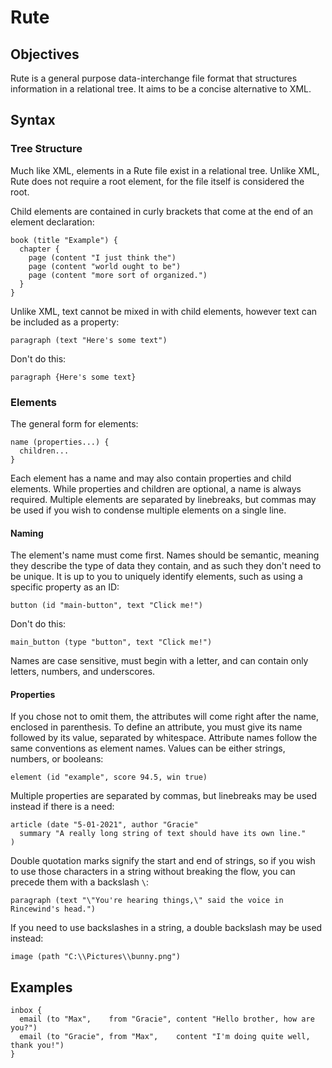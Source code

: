 # Rute

## Objectives
Rute is a general purpose data-interchange file format that structures information in a relational tree. It aims to be a concise alternative to XML.

## Syntax

### Tree Structure
Much like XML, elements in a Rute file exist in a relational tree. Unlike XML, Rute does not require a root element, for the file itself is considered the root.

Child elements are contained in curly brackets that come at the end of an element declaration:
```
book (title "Example") {
  chapter {
    page (content "I just think the")
    page (content "world ought to be")
    page (content "more sort of organized.")
  }
}
```

Unlike XML, text cannot be mixed in with child elements, however text can be included as a property:
```
paragraph (text "Here's some text")
```

Don't do this:
```
paragraph {Here's some text}
```

### Elements
The general form for elements:
```
name (properties...) {
  children...
}
```

Each element has a name and may also contain properties and child elements. While properties and children are optional, a name is always required. Multiple elements are separated by linebreaks, but commas may be used if you wish to condense multiple elements on a single line.

#### Naming
The element's name must come first. Names should be semantic, meaning they describe the type of data they contain, and as such they don't need to be unique. It is up to you to uniquely identify elements, such as using a specific property as an ID:
```
button (id "main-button", text "Click me!")
```

Don't do this:
```
main_button (type "button", text "Click me!")
```

Names are case sensitive, must begin with a letter, and can contain only letters, numbers, and underscores.

#### Properties
If you chose not to omit them, the attributes will come right after the name, enclosed in parenthesis. To define an attribute, you must give its name followed by its value, separated by whitespace. Attribute names follow the same conventions as element names. Values can be either strings, numbers, or booleans:
```
element (id "example", score 94.5, win true)
```

Multiple properties are separated by commas, but linebreaks may be used instead if there is a need:
```
article (date "5-01-2021", author "Gracie"
  summary "A really long string of text should have its own line."
)
```

Double quotation marks signify the start and end of strings, so if you wish to use those characters in a string without breaking the flow, you can precede them with a backslash `\`:
```
paragraph (text "\"You're hearing things,\" said the voice in Rincewind's head.")
```

If you need to use backslashes in a string, a double backslash may be used instead:
```
image (path "C:\\Pictures\\bunny.png")
```

## Examples
```
inbox {
  email (to "Max",    from "Gracie", content "Hello brother, how are you?")
  email (to "Gracie", from "Max",    content "I'm doing quite well, thank you!")
}
```
